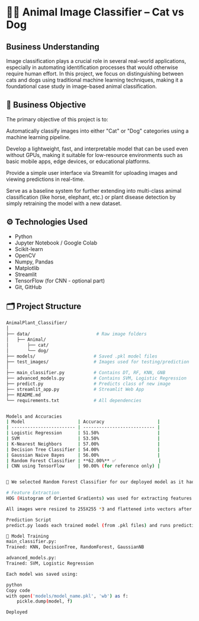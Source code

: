# 🐶🐱 Animal Image Classifier – Cat vs Dog
## Business Understanding
Image classification plays a crucial role in several real-world applications, especially in automating identification processes that would otherwise require human effort. In this project, we focus on distinguishing between cats and dogs using traditional machine learning techniques, making it a foundational case study in image-based animal classification.

## 🎯 Business Objective
The primary objective of this project is to:

Automatically classify images into either "Cat" or "Dog" categories using a machine learning pipeline.

Develop a lightweight, fast, and interpretable model that can be used even without GPUs, making it suitable for low-resource environments such as basic mobile apps, edge devices, or educational platforms.

Provide a simple user interface via Streamlit for uploading images and viewing predictions in real-time.

Serve as a baseline system for further extending into multi-class animal classification (like horse, elephant, etc.) or plant disease detection by simply retraining the model with a new dataset.

## ⚙️ Technologies Used

- Python
- Jupyter Notebook / Google Colab
- Scikit-learn
- OpenCV
- Numpy, Pandas
- Matplotlib
- Streamlit
- TensorFlow (for CNN - optional part)
- Git, GitHub


## 🗂 Project Structure

```bash
AnimalPlant_Classifier/
│
├── data/                         # Raw image folders
│   ├── Animal/
│       ├── cat/
│       └── dog/
├── models/                      # Saved .pkl model files
├── test_images/                 # Images used for testing/prediction
│
├── main_classifier.py           # Contains DT, RF, KNN, GNB
├── advanced_models.py           # Contains SVM, Logistic Regression
├── predict.py                   # Predicts class of new image
├── streamlit_app.py             # Streamlit Web App
├── README.md
└── requirements.txt             # All dependencies


Models and Accuracies
| Model                    | Accuracy                    |
| ------------------------ | --------------------------- |
| Logistic Regression      | 51.50%                      |
| SVM                      | 53.50%                      |
| K-Nearest Neighbors      | 57.00%                      |
| Decision Tree Classifier | 54.00%                      |
| Gaussian Naive Bayes     | 56.00%                      |
| Random Forest Classifier | **62.00%** ✅                |
| CNN using TensorFlow     | 90.00% (for reference only) |


📌 We selected Random Forest Classifier for our deployed model as it had the best performance among traditional ML models.

# Feature Extraction
HOG (Histogram of Oriented Gradients) was used for extracting features from grayscale images.

All images were resized to 255X255 *3 and flattened into vectors after HOG feature extraction.

Prediction Script
predict.py loads each trained model (from .pkl files) and runs prediction on images from the test_images/ folder. Outputs are printed on the console.

🧪 Model Training
main_classifier.py:
Trained: KNN, DecisionTree, RandomForest, GaussianNB

advanced_models.py:
Trained: SVM, Logistic Regression

Each model was saved using:

python
Copy code
with open('models/model_name.pkl', 'wb') as f:
    pickle.dump(model, f)

Deployed 
